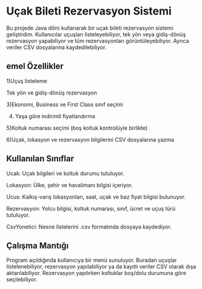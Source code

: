 # Uçak Bileti Rezervasyon Sistemi
Bu projede Java dilini kullanarak bir uçak bileti rezervasyon sistemi geliştirdim. Kullanıcılar uçuşları listeleyebiliyor, tek yön veya gidiş-dönüş rezervasyon yapabiliyor ve tüm rezervasyonları görüntüleyebiliyor. Ayrıca veriler CSV dosyalarına kaydedilebiliyor.

## emel Özellikler
1)Uçuş listeleme

Tek yön ve gidiş-dönüş rezervasyon

3)Ekonomi, Business ve First Class sınıf seçimi

4) Yaşa göre indirimli fiyatlandırma

5)Koltuk numarası seçimi (boş koltuk kontrolüyle birlikte)

6)Uçak, lokasyon ve rezervasyon bilgilerini CSV dosyalarına yazma

## Kullanılan Sınıflar
Ucak: Uçak bilgileri ve koltuk durumu tutuluyor.

Lokasyon: Ülke, şehir ve havalimanı bilgisi içeriyor.

Ucus: Kalkış-varış lokasyonları, saat, uçak ve baz fiyat bilgisi bulunuyor.

Rezervasyon: Yolcu bilgisi, koltuk numarası, sınıf, ücret ve uçuş türü tutuluyor.

CsvYonetici: Nesne listelerini .csv formatında dosyaya kaydediyor.

## Çalışma Mantığı
Program açıldığında kullanıcıya bir menü sunuluyor. Buradan uçuşlar listelenebiliyor, rezervasyon yapılabiliyor ya da kayıtlı veriler CSV olarak dışa aktarılabiliyor. Rezervasyon yapılırken koltuklar boş/dolu durumuna göre seçilebiliyor.
